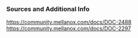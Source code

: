 
### Sources and Additional Info

https://community.mellanox.com/docs/DOC-2488
https://community.mellanox.com/docs/DOC-2297
